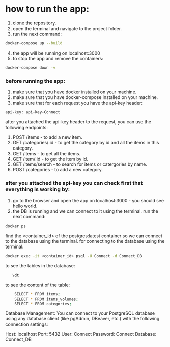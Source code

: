 # how to run the app:
1. clone the repository.
2. open the terminal and navigate to the project folder.
3. run the next command:
```bash
docker-compose up --build
```
4. the app will be running on localhost:3000
5. to stop the app and remove the containers:
```bash
docker-compose down -v 
```

### before running the app:
1. make sure that you have docker installed on your machine.
2. make sure that you have docker-compose installed on your machine.
3. make sure that for each request you have the api-key header:
```bash
api-key: api-key-Connect
```

after you attached the api-key header to the request, you can use the following endpoints:
1. POST /items - to add a new item.
2. GET /categories/:id - to get the category by id and all the items in this category.
3. GET /items - to get all the items.
4. GET /item/:id - to get the item by id.
6. GET /items/search - to search for items or catergories by name.
7. POST /categories - to add a new category.

### after you attached the api-key you can check first that everything is working by:
1. go to the browser and open the app on localhost:3000 - you should see hello world.
2. the DB is running and we can connect to it using the terminal.
 run the next command:
 ```bash
 docker ps
 ```
 find the <container_id> of the postgres:latest container so we can connect to the database using the terminal.
 for connecting to the database using the terminal:
 ```bash
 docker exec -it <container_id> psql -U Connect -d Connect_DB
 ```

 to see the tables in the database:
 ```bash
    \dt
```

to see the content of the table:
```bash
    SELECT * FROM items;
    SELECT * FROM items_volumes;
    SELECT * FROM categories;
```


Database Management: You can connect to your PostgreSQL database using any database client (like pgAdmin, DBeaver, etc.) with the following connection settings:

Host: localhost
Port: 5432
User: Connect
Password: Connect
Database: Connect_DB
